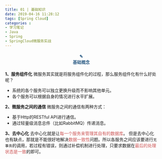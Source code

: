 ```yaml
---
title: 01 | 基础知识
date: 2019-04-16 11:28:12
tags: [Spring Cloud]
categories :
- 学习笔记
- Java
- Spring
- SpringCloud微服务实战
---
```


#### <center><font color = "#36648B">✎</font><br/><font color = "#36648B">基础概念</font></center>

**1、服务组件化**
微服务其实就是将服务组件化的过程，那么服务组件化有什么好处呢？
- 系统的各个服务可以独立更换升级而不影响其他单元。
- 各个服务可以根据自身的情况进行水平扩展。

**2、微服务之间的通信**
微服务之间的通信有两种方式：
- 基于Http的RESTful API进行通信。
- 通过轻量级消息总件（比如RabbitMQ）传递消息。

**3、去中心化**
去中心化就是让<font color = "#CD5555">每一个服务来管理其自有的数据库</font>。
但是去中心化也有缺点，那就是不能很好地解决<font color = "#CD5555">数据一致性</font>问题。所以各服务之间应该要进行`无事务`的调用，若过程有错误，则通过补偿机制进行处理，只要求数据在<font color = "#CD5555">最后的处理状态是一致</font>的即可。